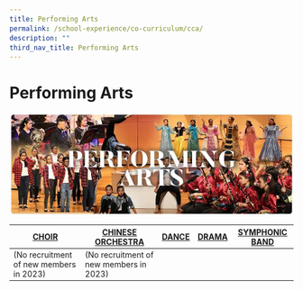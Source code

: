 ```yaml
---
title: Performing Arts
permalink: /school-experience/co-curriculum/cca/
description: ""
third_nav_title: Performing Arts
---
```

# **Performing Arts**

![](/images/RESIZED%20Banner_CCA_PERFORMING%20ARTS.jpg)


| [CHOIR](https://greenridgesec.moe.edu.sg/school-experience/co-curriculum/co-curricular-activities-cca/performing-arts/choir)  | [CHINESE ORCHESTRA](https://greenridgesec.moe.edu.sg/school-experience/co-curriculum/co-curricular-activities-cca/performing-arts/chinese-orchestra) | [DANCE](https://greenridgesec.moe.edu.sg/school-experience/co-curriculum/co-curricular-activities-cca/performing-arts/dance) | [DRAMA](https://greenridgesec.moe.edu.sg/school-experience/co-curriculum/co-curricular-activities-cca/performing-arts/drama) | [SYMPHONIC BAND](https://greenridgesec.moe.edu.sg/school-experience/co-curriculum/co-curricular-activities-cca/performing-arts/symphonic-band) |
| --- | --- | --- | --- | --- |
| (No recruitment of new members in 2023) | (No recruitment of new members in 2023) | |  |  |